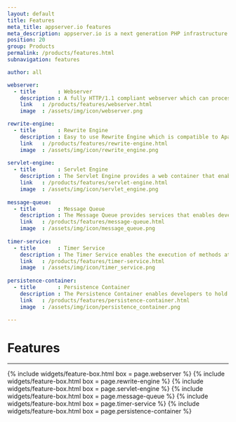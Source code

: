 ```yaml
---
layout: default
title: Features
meta_title: appserver.io features
meta_description: appserver.io is a next generation PHP infrastructure. It bundles a lightning fast PHP webserver with additional services in one powerful bundle.
position: 20
group: Products
permalink: /products/features.html
subnavigation: features

author: all

webserver:
  - title       : Webserver
    description : A fully HTTP/1.1 compliant webserver which can process requests over HTTP as well as HTTPS.
    link   : /products/features/webserver.html
    image  : /assets/img/icon/webserver.png

rewrite-engine:
  - title       : Rewrite Engine
    description : Easy to use Rewrite Engine which is compatible to Apache rewrites<br/><br/><br/>
    link   : /products/features/rewrite-engine.html
    image  : /assets/img/icon/rewrite_engine.png
    
servlet-engine:
  - title       : Servlet Engine
    description : The Servlet Engine provides a web container that enables developers to load applications and objects in memory<br/><br/><br/>
    link   : /products/features/servlet-engine.html
    image  : /assets/img/icon/servlet_engine.png
    
message-queue:
  - title       : Message Queue
    description : The Message Queue provides services that enables developers to process messages asynchronously<br/><br/><br/>
    link   : /products/features/message-queue.html
    image  : /assets/img/icon/message_queue.png
    
timer-service:
  - title       : Timer Service
    description : The Timer Service enables the execution of methods at a determined point of time <br/><br/><br/>
    link   : /products/features/timer-service.html
    image  : /assets/img/icon/timer_service.png
    
persistence-container:
  - title       : Persistence Container
    description : The Persistence Container enables developers to hold objects, so-called beans, in memory.<br/><br/><br/>
    link   : /products/features/persistence-container.html
    image  : /assets/img/icon/persistence_container.png

---
```


# <i class="fa fa-bars"></i> Features
***

<div class="row">
    {% include widgets/feature-box.html box = page.webserver %}
    {% include widgets/feature-box.html box = page.rewrite-engine %}
    {% include widgets/feature-box.html box = page.servlet-engine %}
    {% include widgets/feature-box.html box = page.message-queue %}
    {% include widgets/feature-box.html box = page.timer-service %}
    {% include widgets/feature-box.html box = page.persistence-container %}
</div>